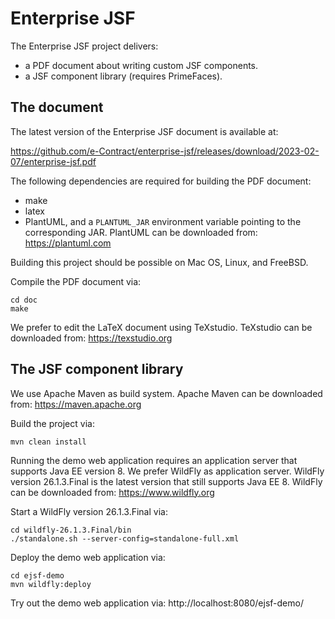 # Enterprise JSF

The Enterprise JSF project delivers:
* a PDF document about writing custom JSF components.
* a JSF component library (requires PrimeFaces).

## The document

The latest version of the Enterprise JSF document is available at:

https://github.com/e-Contract/enterprise-jsf/releases/download/2023-02-07/enterprise-jsf.pdf

The following dependencies are required for building the PDF document:
* make
* latex
* PlantUML, and a `PLANTUML_JAR` environment variable pointing to the corresponding JAR.
PlantUML can be downloaded from: https://plantuml.com

Building this project should be possible on Mac OS, Linux, and FreeBSD.

Compile the PDF document via:
```
cd doc
make
```

We prefer to edit the LaTeX document using TeXstudio.
TeXstudio can be downloaded from:
https://texstudio.org

## The JSF component library

We use Apache Maven as build system.
Apache Maven can be downloaded from: https://maven.apache.org

Build the project via:
```
mvn clean install
```

Running the demo web application requires an application server that supports Java EE version 8.
We prefer WildFly as application server.
WildFly version 26.1.3.Final is the latest version that still supports Java EE 8.
WildFly can be downloaded from: https://www.wildfly.org

Start a WildFly version 26.1.3.Final via:
```
cd wildfly-26.1.3.Final/bin
./standalone.sh --server-config=standalone-full.xml
```

Deploy the demo web application via:
```
cd ejsf-demo
mvn wildfly:deploy
```

Try out the demo web application via:
http://localhost:8080/ejsf-demo/
